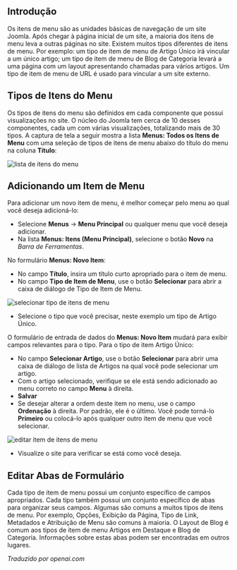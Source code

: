 <!-- Filename: J4.x:Menu_Items / Display title: Itens do Cardápio  -->

## Introdução

Os itens de menu são as unidades básicas de navegação de um site Joomla. Após
chegar à página inicial de um site, a maioria dos itens de menu leva a outras páginas no
site. Existem muitos tipos diferentes de itens de menu. Por exemplo: um tipo de item de menu de Artigo Único irá vincular a um único artigo; um tipo de item de menu de Blog de Categoria levará a uma página com um layout apresentando chamadas para
vários artigos. Um tipo de item de menu de URL é usado para vincular a um site externo.

## Tipos de Itens do Menu

Os tipos de itens do menu são definidos em cada componente que possui visualizações no site. O núcleo do Joomla tem cerca de 10 desses componentes, cada um com várias visualizações, totalizando mais de 30 tipos. A captura de tela a seguir mostra a lista **Menus: Todos os Itens de Menu** com uma seleção de tipos de itens de menu abaixo do título do menu na coluna **Título**:

![lista de itens do menu](../../../en/images/menus/menus-all-menu-items-list.png)

## Adicionando um Item de Menu

Para adicionar um novo item de menu, é melhor começar pelo menu ao qual você deseja adicioná-lo:

- Selecione **Menus** → **Menu Principal** ou qualquer menu que você deseja adicionar.
- Na lista **Menus: Itens (Menu Principal)**, selecione o botão **Novo** na *Barra de Ferramentas*.

No formulário **Menus: Novo Item**:

- No campo **Título**, insira um título curto apropriado para o item de menu.
- No campo **Tipo de Item de Menu**, use o botão **Selecionar** para abrir a caixa de diálogo de Tipo de Item de Menu.

![selecionar tipo de itens de menu](../../../en/images/menus/menus-menu-items-select-type.png)

- Selecione o tipo que você precisar, neste exemplo um tipo de Artigo Único.

O formulário de entrada de dados do **Menus: Novo Item** mudará para exibir campos relevantes para o tipo. Para o tipo de item Artigo Único:

- No campo **Selecionar Artigo**, use o botão **Selecionar** para abrir uma caixa de diálogo de lista de Artigos na qual você pode selecionar um artigo.
- Com o artigo selecionado, verifique se ele está sendo adicionado ao menu correto no campo **Menu** à direita.
- **Salvar**
- Se desejar alterar a ordem deste item no menu, use o campo **Ordenação** à direita. Por padrão, ele é o último. Você pode torná-lo **Primeiro** ou colocá-lo após qualquer outro item de menu que você selecionar.

![editar item de itens de menu](../../../en/images/menus/menus-menu-items-edit-item.png)

- Visualize o site para verificar se está como você deseja.

## Editar Abas de Formulário

Cada tipo de item de menu possui um conjunto específico de campos apropriados. Cada tipo também possui um conjunto específico de abas para organizar seus campos. Algumas são comuns a muitos tipos de itens de menu. Por exemplo, Opções, Exibição da Página, Tipo de Link, Metadados e Atribuição de Menu são comuns à maioria. O Layout de Blog é comum aos tipos de item de menu Artigos em Destaque e Blog de Categoria. Informações sobre estas abas podem ser encontradas em outros lugares.

*Traduzido por openai.com*

